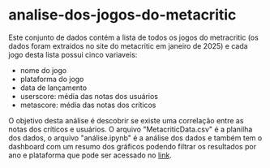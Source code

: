 # analise-dos-jogos-do-metacritic

  Este conjunto de dados contém a lista de todos os jogos do metracritic (os dados foram extraidos no site do metacritic em janeiro de 2025) e cada jogo desta lista possui cinco variaveis:

 - nome do jogo
 - plataforma do jogo
 - data de lançamento
 - userscore: média das notas dos usuários
 - metascore: média das notas dos críticos

  O objetivo desta análise é descobrir se existe uma correlação entre as notas dos críticos e usuários.
  O arquivo "MetacriticData.csv" é a planilha dos dados, o arquivo "análise.ipynb" é a análise dos dados e também tem o dashboard com um resumo dos gráficos podendo filtrar os resultados por ano e plataforma que pode ser acessado no [link](https://gcqrxhzjkdpv23sqp7x9re.streamlit.app).
